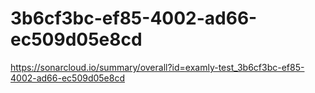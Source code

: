 # 3b6cf3bc-ef85-4002-ad66-ec509d05e8cd
https://sonarcloud.io/summary/overall?id=examly-test_3b6cf3bc-ef85-4002-ad66-ec509d05e8cd
